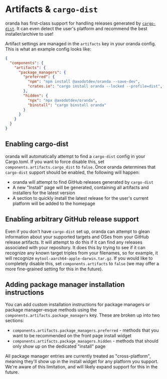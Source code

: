 # Artifacts & `cargo-dist`

oranda has first-class support for handling releases generated by [`cargo-dist`]. It can even detect the user's platform and recommend the best installer/archive to use!

Artifact settings are managed in the `artifacts` key in your oranda config. This is what an example config looks like:

```json
{
  "components": {
    "artifacts": {
      "package_managers": {
        "preferred": {
          "npm": "npm install @axodotdev/oranda --save-dev",
          "crates.io": "cargo install oranda --locked --profile=dist",
        },
        "hidden": {
          "npx": "npx @axodotdev/oranda",
          "binstall": "cargo binstall oranda"
        }
      }
    }
  }
}
```

## Enabling cargo-dist

oranda will automatically attempt to find a `cargo-dist` config in your Cargo.toml. If you want to force disable this,
set `components.artifacts.cargo_dist` to `false`. Once oranda determines that `cargo-dist` support should be enabled,
the following will happen:

- oranda will attempt to find GitHub releases generated by `cargo-dist`
- A new "Install" page will be generated, containing all artifacts and installers for the latest version
- A section to quickly install the latest release for the user's current platform will be added to the homepage

## Enabling arbitrary GitHub release support

Even if you don't have `cargo-dist` set up, oranda can attempt to glean information about your supported targets and
OSes from your GitHub release artifacts. It will attempt to do this if it can find any releases associated with your
repository. It does this by trying to see if it can recognize any known target triples from your filenames, so for example,
it will recognize `mytool-aarch64-apple-darwin.tar.gz`. If you would like to completely disable this, set
`components.artifacts` to `false` (we may offer a more fine-grained setting for this in the future).

## Adding package manager installation instructions

You can add custom installation instructions for package managers or package manager-esque methods using the
`components.artifacts.package_managers` key. These are broken up into two sections:

- `components.artifacts.package_managers.preferred` - methods that you want to be recommended on the front page install
  widget
- `components.artifacts.package_managers.hidden` - methods that should only show up on the dedicated "install" page

All package manager entries are currently treated as "cross-platform", meaning they'll show up in the install widget for
any platform you support. We're aware of this limitation, and will likely expand support for this in the future.

[`cargo-dist`]: https://opensource.axo.dev/cargo-dist/
